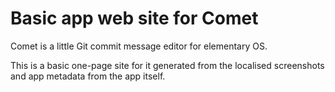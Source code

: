 # Basic app web site for Comet

Comet is a little Git commit message editor for elementary OS.

This is a basic one-page site for it generated from the localised screenshots and app metadata from the app itself.

